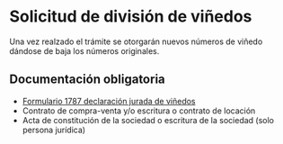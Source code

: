 # Solicitud de división de viñedos

Una vez realzado el trámite se otorgarán nuevos números de viñedo dándose de baja los números originales.

## Documentación obligatoria

* [Formulario 1787 declaración jurada de viñedos](/documentos/formulario_1787_declaración_jurada_de_viñedos)
* Contrato de compra-venta y/o escritura o contrato de locación
* Acta de constitución de la sociedad o escritura de la sociedad (solo persona jurídica)
